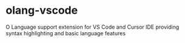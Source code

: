 # olang-vscode
O Language support extension for VS Code and Cursor IDE providing syntax highlighting and basic language features
